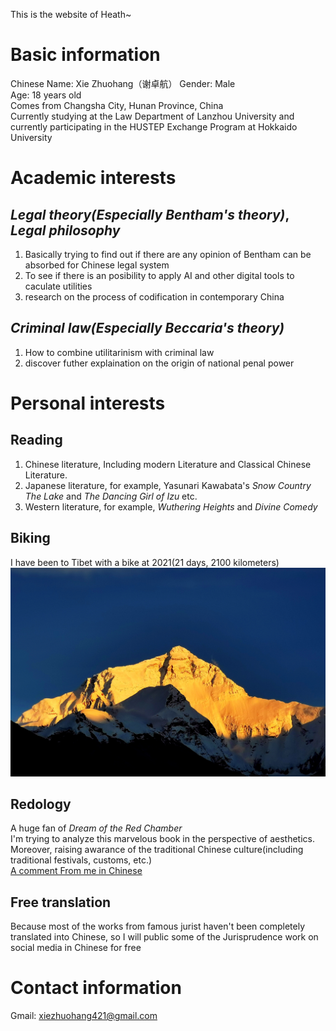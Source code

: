 This is the website of Heath~
# Basic information
Chinese Name: Xie Zhuohang（谢卓航）
Gender: Male  
Age: 18 years old  
Comes from Changsha City, Hunan Province, China  
Currently studying at the Law Department of Lanzhou University and currently participating in the HUSTEP Exchange Program at Hokkaido University  
# Academic interests
## _Legal theory(Especially Bentham's theory)_, _Legal philosophy_  
1. Basically trying to find out if there are any opinion of Bentham can be absorbed for Chinese legal system  
2. To see if there is an posibility to apply AI and other digital tools to caculate utilities  
3. research on the process of codification in contemporary China
## _Criminal law(Especially Beccaria's theory)_
1. How to combine utilitarinism with criminal law  
2. discover futher explaination on the origin of national penal power  
# Personal interests  
## Reading
1. Chinese literature, Including modern Literature and Classical Chinese Literature.
2. Japanese literature, for example, Yasunari Kawabata's *Snow Country* *The Lake* and *The Dancing Girl of Izu*  etc.
3. Western literature, for example, *Wuthering Heights* and *Divine Comedy*
## Biking
I have been to Tibet with a bike at 2021(21 days, 2100 kilometers)   
![Qomulangma](https://github.com/Sisyphusaa/Sisyphusaa.github.io/raw/main/Qomulangma.jpg)
## Redology
A huge fan of *Dream of the Red Chamber*  
I'm trying to analyze this marvelous book in the perspective of aesthetics. Moreover, raising awarance of the traditional Chinese culture(including traditional festivals, customs, etc.)  
[A comment From me in Chinese](https://mp.weixin.qq.com/s/qNR7e66Hq5B-f6OxeHmzQA)
## Free translation 
Because most of the works from famous jurist haven't been completely translated into Chinese, so I will public some of the Jurisprudence work on social media in Chinese for free  
# Contact information  
Gmail: xiezhuohang421@gmail.com

